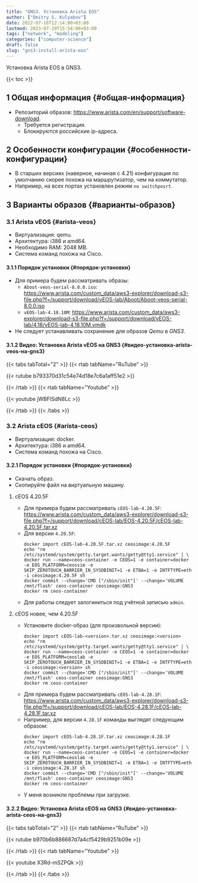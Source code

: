 ```yaml
---
title: "GNS3. Установка Arista EOS"
author: ["Dmitry S. Kulyabov"]
date: 2022-07-16T12:14:00+03:00
lastmod: 2023-07-19T15:54:00+03:00
tags: ["network", "modeling"]
categories: ["computer-science"]
draft: false
slug: "gns3-install-arista-eos"
---
```


Установка Arista EOS в GNS3.

<!--more-->

{{< toc >}}


## <span class="section-num">1</span> Общая информация {#общая-информация}

-   Репозиторий образов: <https://www.arista.com/en/support/software-download>.
    -   Требуется регистрация.
    -   Блокируются российские ip-адреса.


## <span class="section-num">2</span> Особенности конфигурации {#особенности-конфигурации}

-   В старших версиях (наверное, начиная с 4.21) конфигурация по умолчанию скорее похожа на маршрутизатор, чем на коммутатор.
-   Например, на всех портах установлен режим `no switchposrt`.


## <span class="section-num">3</span> Варианты образов {#варианты-образов}


### <span class="section-num">3.1</span> Arista vEOS {#arista-veos}

-   Виртуализация: qemu.
-   Архитектура: i386 и amd64.
-   Необходимо RAM: 2048 MB.
-   Система команд похожа на Cisco.


#### <span class="section-num">3.1.1</span> Порядок установки {#порядок-установки}

-   Для примера будем рассматривать образы:
    -   `Aboot-veos-serial-8.0.0.iso`: <https://www.arista.com/custom_data/aws3-explorer/download-s3-file.php?f=/support/download/vEOS-lab/Aboot/Aboot-veos-serial-8.0.0.iso>
    -   `vEOS-lab-4.18.10M`: <https://www.arista.com/custom_data/aws3-explorer/download-s3-file.php?f=/support/download/vEOS-lab/4.18/vEOS-lab-4.18.10M.vmdk>
-   Не следует устанавливать сохранение для образов _Qemu_ в _GNS3_.


#### <span class="section-num">3.1.2</span> Видео: Установка Arista vEOS на GNS3 {#видео-установка-arista-veos-на-gns3}

{{< tabs tabTotal="2" >}}
{{< rtab tabName="RuTube" >}}

{{< rutube b793370d31c54e74d18e7c6a1aff51e2 >}}

{{< /rtab >}}
{{< rtab tabName="Youtube" >}}

{{< youtube jWBFlSdN8Lc >}}

{{< /rtab >}}
{{< /tabs >}}


### <span class="section-num">3.2</span> Arista cEOS {#arista-ceos}

-   Виртуализация: docker.
-   Архитектура: i386 и amd64.
-   Система команд похожа на Cisco.


#### <span class="section-num">3.2.1</span> Порядок установки {#порядок-установки}

-   Скачать образ.
-   Скопируйте файл на виртуальную машину.

<!--list-separator-->

1.  cEOS 4.20.5F

    -   Для примера будем рассматривать `cEOS-lab-4.20.5F`: <https://www.arista.com/custom_data/aws3-explorer/download-s3-file.php?f=/support/download/cEOS-lab/EOS-4.20.5F/cEOS-lab-4.20.5F.tar.xz>
    -   Для версии `4.20.5F`:
        ```shell
        docker import cEOS-lab-4.20.5F.tar.xz ceosimage:4.20.5F
        echo "rm /etc/systemd/system/getty.target.wants/getty@tty1.service" | \
        docker run --name=ceos-container -e CEOS=1 -e container=docker -e EOS_PLATFORM=ceossim -e SKIP_ZEROTOUCH_BARRIER_IN_SYSDBINIT=1 -e ETBA=1 -e INTFTYPE=eth -i ceosimage:4.20.5F sh
        docker commit --change='CMD ["/sbin/init"]' --change='VOLUME /mnt/flash' ceos-container ceosimage:GNS3
        docker rm ceos-container
        ```
    -   Для работы следует залогиниться под учётной записью `admin`.

<!--list-separator-->

2.  cEOS новее, чем 4.20.5F

    -   Установите docker-образ (для произвольной версии):
        ```shell
        docker import cEOS-lab-<version>.tar.xz ceosimage:<version>
        echo "rm /etc/systemd/system/getty.target.wants/getty@tty1.service" | \
        docker run --name=ceos-container -e CEOS=1 -e container=docker -e EOS_PLATFORM=ceoslab -e SKIP_ZEROTOUCH_BARRIER_IN_SYSDBINIT=1 -e ETBA=1 -e INTFTYPE=eth -i ceosimage:<version> sh
        docker commit --change='CMD ["/sbin/init"]' --change='VOLUME /mnt/flash' ceos-container ceosimage:GNS3
        docker rm ceos-container
        ```
    -   Для примера будем рассматривать `cEOS-lab-4.28.1F`: <https://www.arista.com/custom_data/aws3-explorer/download-s3-file.php?f=/support/download/cEOS-lab/EOS-4.28.1F/cEOS-lab-4.28.1F.tar.xz>
    -   Например, для версии `4.28.1F` команды выглядят следующим образом:
        ```shell
        docker import cEOS-lab-4.28.1F.tar.xz ceosimage:4.28.1F
        echo "rm /etc/systemd/system/getty.target.wants/getty@tty1.service" | \
        docker run --name=ceos-container -e CEOS=1 -e container=docker -e EOS_PLATFORM=ceoslab -e SKIP_ZEROTOUCH_BARRIER_IN_SYSDBINIT=1 -e ETBA=1 -e INTFTYPE=eth -i ceosimage:4.28.1F sh
        docker commit --change='CMD ["/sbin/init"]' --change='VOLUME /mnt/flash' ceos-container ceosimage:GNS3
        docker rm ceos-container
        ```
    -   У меня возникли проблемы при загрузке.


#### <span class="section-num">3.2.2</span> Видео: Установка Arista cEOS на GNS3 {#видео-установка-arista-ceos-на-gns3}

{{< tabs tabTotal="2" >}}
{{< rtab tabName="RuTube" >}}

{{< rutube b970b6b886687d7a4cf5429b9251b09e >}}

{{< /rtab >}}
{{< rtab tabName="Youtube" >}}

{{< youtube X3Rd-mSZPQk >}}

{{< /rtab >}}
{{< /tabs >}}
